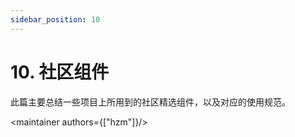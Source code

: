 ```yaml
---
sidebar_position: 10
---
```


# 10. 社区组件

此篇主要总结一些项目上所用到的社区精选组件，以及对应的使用规范。

<maintainer authors={["hzm"]}/>
